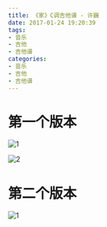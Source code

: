```yaml
---
title: 《家》C调吉他谱 - 许巍
date: 2017-01-24 19:20:39
tags:
- 音乐
- 吉他
- 吉他谱
categories:
- 音乐
- 吉他
- 吉他谱
---
```


# 第一个版本

![1](http://file.52qupu.com/upload/2014/1130/52qupu.com-IuHylTrp4b.jpg)

<!--more-->

![2](http://file.52qupu.com/upload/2014/1130/52qupu.com-Y2HylTrp4b.jpg)

<!--more-->

# 第二个版本

![1](http://www.go2hn.com/jitapu/images/go2hn-2774.gif)

